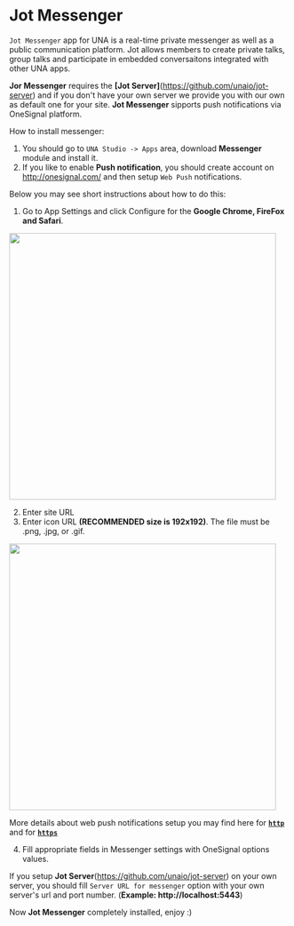 # Jot Messenger

```Jot Messenger``` app for UNA is a real-time private messenger as well as a public communication platform. Jot allows members to create private talks, group talks and participate in embedded conversaitons integrated with other UNA apps.

**Jor Messenger** requires the **[Jot Server]**(https://github.com/unaio/jot-server) and if you don't have your own server we provide you with our own as default one for your site. **Jot Messenger** sipports push notifications via OneSignal platform. 

How to install messenger:
1) You should go to ```UNA Studio -> Apps``` area, download **Messenger** module and install it.
2) If you like to enable **Push notification**, you should create account on http://onesignal.com/ and then setup ```Web Push``` notifications.

Below you may see short instructions about how to do this:
1. Go to App Settings and click Configure for the **Google Chrome, FireFox and Safari**.
<img src="https://j.gifs.com/wjDz2R.gif" width="480"  height="auto" />

2. Enter site URL
3. Enter icon URL **(RECOMMENDED size is 192x192)**. The file must be .png, .jpg, or .gif.
<img src="https://j.gifs.com/wjDzYJ.gif" width="480"  height="auto" />

More details about web push notifications setup you may find here for [**```http```**](https://documentation.onesignal.com/docs/web-push-sdk-setup-http) and for [**```https```**](https://documentation.onesignal.com/docs/web-push-sdk-setup-https)

4. Fill appropriate fields in Messenger settings with OneSignal options values.

If you setup **Jot Server**(https://github.com/unaio/jot-server) on your own server, you should fill 
```Server URL for messenger```
option with your own server's url and port number. (**Example: http://localhost:5443**)

Now **Jot Messenger** completely installed, enjoy :) 
